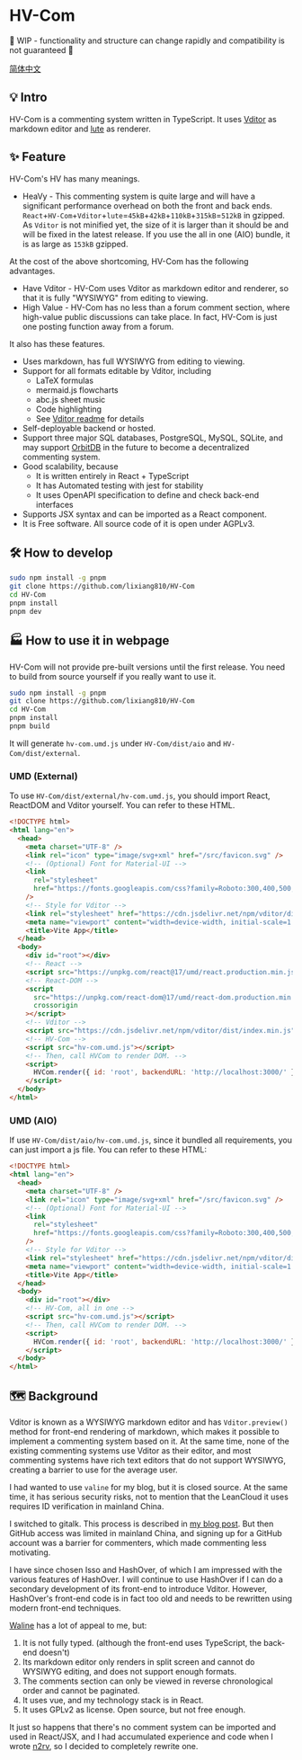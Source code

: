 # HV-Com

🚧 WIP - functionality and structure can change rapidly and compatibility is not guaranteed 🚧

[简体中文](README_zhCN.md)

## 💡 Intro

HV-Com is a commenting system written in TypeScript. It uses [Vditor](https://github.com/Vanessa219/vditor) as markdown editor and [lute](https://github.com/88250/lute) as renderer.

## ✨ Feature

HV-Com's HV has many meanings.

- HeaVy - This commenting system is quite large and will have a significant performance overhead on both the front and back ends. `React`+`HV-Com`+`Vditor`+`lute`=`45kB`+`42kB`+`110kB`+`315kB`=`512kB` in gzipped. As `Vditor` is not minified yet, the size of it is larger than it should be and will be fixed in the latest release. If you use the all in one (AIO) bundle, it is as large as `153kB` gzipped.

At the cost of the above shortcoming, HV-Com has the following advantages.

- Have Vditor - HV-Com uses Vditor as markdown editor and renderer, so that it is fully "WYSIWYG" from editing to viewing.
- High Value - HV-Com has no less than a forum comment section, where high-value public discussions can take place. In fact, HV-Com is just one posting function away from a forum.

It also has these features.

- Uses markdown, has full WYSIWYG from editing to viewing.
- Support for all formats editable by Vditor, including
  - LaTeX formulas
  - mermaid.js flowcharts
  - abc.js sheet music
  - Code highlighting
  - See [Vditor readme](https://github.com/Vanessa219/vditor) for details
- Self-deployable backend or hosted.
- Support three major SQL databases, PostgreSQL, MySQL, SQLite, and may support [OrbitDB](https://github.com/orbitdb/orbit-db) in the future to become a decentralized commenting system.
- Good scalability, because
  - It is written entirely in React + TypeScript
  - It has Automated testing with jest for stability
  - It uses OpenAPI specification to define and check back-end interfaces
- Supports JSX syntax and can be imported as a React component.
- It is Free software. All source code of it is open under AGPLv3.

## 🛠️ How to develop

```bash
sudo npm install -g pnpm
git clone https://github.com/lixiang810/HV-Com
cd HV-Com
pnpm install
pnpm dev
```

## 🏭 How to use it in webpage

HV-Com will not provide pre-built versions until the first release. You need to build from source yourself if you really want to use it.

```bash
sudo npm install -g pnpm
git clone https://github.com/lixiang810/HV-Com
cd HV-Com
pnpm install
pnpm build
```

It will generate `hv-com.umd.js` under `HV-Com/dist/aio` and `HV-Com/dist/external`.

### UMD (External)

To use `HV-Com/dist/external/hv-com.umd.js`, you should import React, ReactDOM and Vditor yourself. You can refer to these HTML.

```html
<!DOCTYPE html>
<html lang="en">
  <head>
    <meta charset="UTF-8" />
    <link rel="icon" type="image/svg+xml" href="/src/favicon.svg" />
    <!-- (Optional) Font for Material-UI -->
    <link
      rel="stylesheet"
      href="https://fonts.googleapis.com/css?family=Roboto:300,400,500,700&display=swap"
    />
    <!-- Style for Vditor -->
    <link rel="stylesheet" href="https://cdn.jsdelivr.net/npm/vditor/dist/index.css" />
    <meta name="viewport" content="width=device-width, initial-scale=1.0" />
    <title>Vite App</title>
  </head>
  <body>
    <div id="root"></div>
    <!-- React -->
    <script src="https://unpkg.com/react@17/umd/react.production.min.js" crossorigin></script>
    <!-- React-DOM -->
    <script
      src="https://unpkg.com/react-dom@17/umd/react-dom.production.min.js"
      crossorigin
    ></script>
    <!-- Vditor -->
    <script src="https://cdn.jsdelivr.net/npm/vditor/dist/index.min.js"></script>
    <!-- HV-Com -->
    <script src="hv-com.umd.js"></script>
    <!-- Then, call HVCom to render DOM. -->
    <script>
      HVCom.render({ id: 'root', backendURL: 'http://localhost:3000/' });
    </script>
  </body>
</html>
```

### UMD (AIO)

If use `HV-Com/dist/aio/hv-com.umd.js`, since it bundled all requirements, you can just import a js file. You can refer to these HTML:

```html
<!DOCTYPE html>
<html lang="en">
  <head>
    <meta charset="UTF-8" />
    <link rel="icon" type="image/svg+xml" href="/src/favicon.svg" />
    <!-- (Optional) Font for Material-UI -->
    <link
      rel="stylesheet"
      href="https://fonts.googleapis.com/css?family=Roboto:300,400,500,700&display=swap"
    />
    <!-- Style for Vditor -->
    <link rel="stylesheet" href="https://cdn.jsdelivr.net/npm/vditor/dist/index.css" />
    <meta name="viewport" content="width=device-width, initial-scale=1.0" />
    <title>Vite App</title>
  </head>
  <body>
    <div id="root"></div>
    <!-- HV-Com, all in one -->
    <script src="hv-com.umd.js"></script>
    <!-- Then, call HVCom to render DOM. -->
    <script>
      HVCom.render({ id: 'root', backendURL: 'http://localhost:3000/' });
    </script>
  </body>
</html>
```

## 🗺️ Background

Vditor is known as a WYSIWYG markdown editor and has `Vditor.preview()` method for front-end rendering of markdown, which makes it possible to implement a commenting system based on it. At the same time, none of the existing commenting systems use Vditor as their editor, and most commenting systems have rich text editors that do not support WYSIWYG, creating a barrier to use for the average user.

I had wanted to use `valine` for my blog, but it is closed source. At the same time, it has serious security risks, not to mention that the LeanCloud it uses requires ID verification in mainland China.

I switched to gitalk. This process is described in [my blog post](https://stblog.penclub.club/2020/Sakura/). But then GitHub access was limited in mainland China, and signing up for a GitHub account was a barrier for commenters, which made commenting less motivating.

I have since chosen Isso and HashOver, of which I am impressed with the various features of HashOver. I will continue to use HashOver if I can do a secondary development of its front-end to introduce Vditor. However, HashOver's front-end code is in fact too old and needs to be rewritten using modern front-end techniques.

[Waline](https://github.com/walinejs/waline) has a lot of appeal to me, but:

1. It is not fully typed. (although the front-end uses TypeScript, the back-end doesn't)
2. Its markdown editor only renders in split screen and cannot do WYSIWYG editing, and does not support enough formats.
3. The comments section can only be viewed in reverse chronological order and cannot be paginated.
4. It uses vue, and my technology stack is in React.
5. It uses GPLv2 as license. Open source, but not free enough.

It just so happens that there's no comment system can be imported and used in React/JSX, and I had accumulated experience and code when I wrote [n2rv](https://github.com/lixiang810/n2rv), so I decided to completely rewrite one.
